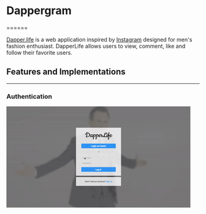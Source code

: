 # Dappergram
======

[Dapper.life][live link] is a web application inspired by [Instagram][instagram] designed for men's fashion enthusiast. DapperLife allows users to view, comment, like and follow their favorite users.

## Features and Implementations
------
### Authentication

![Login Demo][login]










[live link]: http://www.dapper.life/
[instagram]: https://www.instagram.com/
[login]: ./docs/images/login.gif
